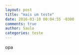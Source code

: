 ```yaml
---
layout: post
title: "mais um teste"
date: 2016-03-10 00:04:55 -0300
comments: true
author: Saulo
categories: teste
---
```



opa